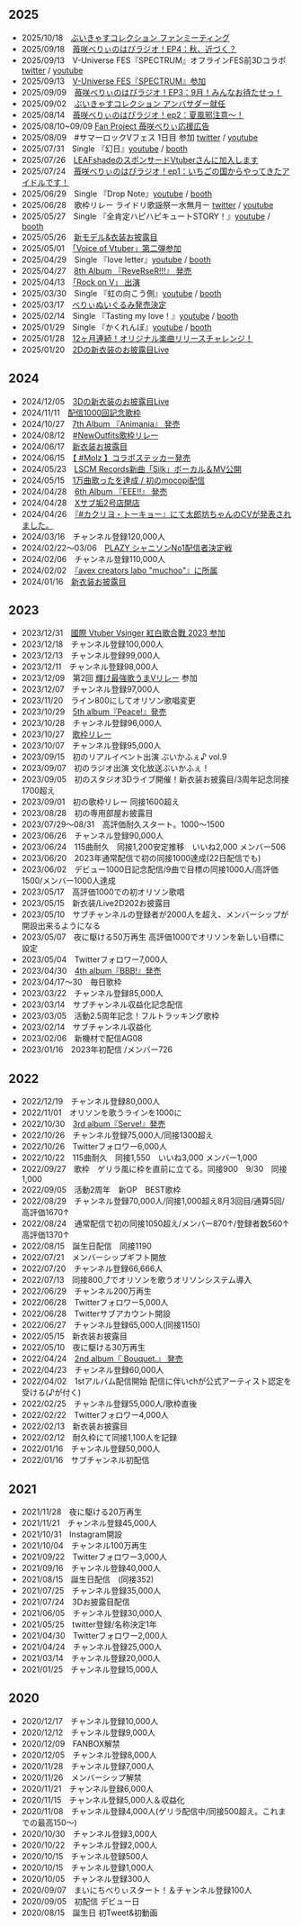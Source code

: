 ## 2025
* 2025/10/18　[ぶいきゃすコレクション ファンミーティング](https://tiget.net/events/427098)
* 2025/09/18　[苺咲べりぃのはぴラジオ！EP4：秋、近づく？](https://creators.spotify.com/pod/profile/maisakiberry/episodes/EP4-e389vef)
* 2025/09/13　V-Universe FES『SPECTRUM』オフラインFES前3Dコラボ [twitter](https://x.com/ama_hano/status/1946405821119906255) / [youtube](https://www.youtube.com/live/k-v6oz8tdgM)
* 2025/09/13　[V-Universe FES『SPECTRUM』参加](https://x.com/ama_hano/status/1946405821119906255)
* 2025/09/09　[苺咲べりぃのはぴラジオ！EP3：9月！みんなお待たせっ！](https://creators.spotify.com/pod/profile/maisakiberry/episodes/EP39-e380d1c)
* 2025/09/02　[ぶいきゃすコレクション アンバサダー就任](https://x.com/MaisakiBerry/status/1962872502109213074)
* 2025/08/14　[苺咲べりぃのはぴラジオ！ep2：夏風邪注意〜！](https://creators.spotify.com/pod/profile/maisakiberry/episodes/EP2-e36rg6j)
* 2025/08/10~09/09 [Fan Project 苺咲べりぃ応援広告](https://x.com/BerryManagers)
* 2025/08/09　#サマーロックVフェス 1日目 参加 [twitter](https://x.com/ama_hano/status/1946405821119906255) / [youtube](https://www.youtube.com/watch?v=7VNHKq1Tt5k)
* 2025/07/31　Single 『幻日』[youtube](https://www.youtube.com/watch?v=FBeKfnhStXc) / [booth](https://maisakiberry.booth.pm/items/7245306)
* 2025/07/26　[LEAFshadeのスポンサードVtuberさんに加入します](https://x.com/LEAFshade_/status/1949068494877942109)
* 2025/07/24　[苺咲べりぃのはぴラジオ！ep1：いちごの国からやってきたアイドルです！](https://creators.spotify.com/pod/profile/maisakiberry/episodes/ep1-e35umin)
* 2025/06/29　Single 『Drop Note』[youtube](https://www.youtube.com/watch?v=NfF1BrPKdhQ) / [booth](https://maisakiberry.booth.pm/items/7108521)
* 2025/06/28　歌枠リレー ライドリ歌謡祭ー水無月ー [twitter](https://x.com/MaisakiBerry/status/1936736376856412425) / [youtube](https://www.youtube.com/watch?v=lKmuCNyQyfw)
* 2025/05/27　Single 『全肯定ハピハピキュートSTORY！』[youtube](https://www.youtube.com/watch?v=CfoE7AlT9Gw) / [booth](https://maisakiberry.booth.pm/items/6973630)
* 2025/05/26　[新モデル&衣装お披露目](https://www.youtube.com/watch?v=9G0RAa5cOlY)
* 2025/05/01　[「Voice of Vtuber」第二弾参加](https://x.com/_vee_official_/status/1917881683837354055)
* 2025/04/29　Single 『love letter』[youtube](https://www.youtube.com/watch?v=-KV9NriS6Qw) / [booth](https://maisakiberry.booth.pm/items/6856723)
* 2025/04/27　[8th Album 『ReveRseR!!!』 発売](https://www.maisakiberry.com/8th-reverser)
* 2025/04/13　[「Rock on V」 出演](https://x.com/MaisakiBerry/status/1886013630392811976)
* 2025/03/30　Single 『虹の向こう側』[youtube](https://www.youtube.com/watch?v=uJMo_6VWbNU) / [booth](https://maisakiberry.booth.pm/items/6749581)
* 2025/03/17　[べりぃぬいぐるみ発売決定](https://booth.pm/ja/items/6701348)
* 2025/02/14　Single 『Tasting my love！』[youtube](https://www.youtube.com/watch?v=0oiLP4U35wU) / [booth](https://maisakiberry.booth.pm/items/6590835)
* 2025/01/29　Single 『かくれんぼ』[youtube](https://www.youtube.com/watch?v=NnlmnMSXIks) / [booth](https://maisakiberry.booth.pm/items/6535210)
* 2025/01/28　[12ヶ月連続！オリジナル楽曲リリースチャレンジ！](https://x.com/MaisakiBerry/status/1884376072512495625)
* 2025/01/20　[2Dの新衣装のお披露目Live](https://www.youtube.com/watch?v=s8xse8ghpTw)

## 2024
* 2024/12/05　[3Dの新衣装のお披露目Live](https://www.youtube.com/watch?v=tXgcfNdmL84)
* 2024/11/11　[配信1000回記念歌枠](https://www.youtube.com/watch?v=shZ6j7SIGZo)
* 2024/10/27　[7th Album 『Animania』 発売](https://www.maisakiberry.com/7th-animania)
* 2024/08/12　[#NewOutfits歌枠リレー](https://www.youtube.com/watch?v=p0mNIrHhVGI)
* 2024/06/17　[新衣装お披露目](https://www.youtube.com/watch?v=x4_vih6njco)
* 2024/06/15　[【 #Molz 】コラボステッカー発売](https://x.com/MaisakiBerry/status/1801962725251383668)
* 2024/05/23　[LSCM Records新曲「Silk」ボーカル＆MV公開 ](https://x.com/LSmusicopyright/status/1793208513164157138)
* 2024/05/15　[1万曲歌ったを達成 / 初のmocopi配信](https://www.youtube.com/watch?v=IchCmMl04Lo)
* 2024/04/28　[6th Album 『EEE!!』 発売](https://www.maisakiberry.com/6th-eee)
* 2024/04/28　[Xサブ垢2号店開店](https://twitter.com/m_berrychannnn)
* 2024/04/26　[『#カクリヨ・トーキョー』にて太郎坊ちゃんのCVが発表されました。](https://twitter.com/MaisakiBerry/status/1783701568329801780)
* 2024/03/16　チャンネル登録120,000人
* 2024/02/22～03/06　[PLAZY シャニソンNo1配信者決定戦](https://twitter.com/MaisakiBerry/status/1760606375187779610)
* 2024/02/06　チャンネル登録110,000人
* 2024/02/02　[『avex creators labo "muchoo"』に所属](https://twitter.com/MaisakiBerry/status/1753445877644140803)
* 2024/01/16　[新衣装お披露目](https://www.youtube.com/watch?v=_puahGBIXPs)

## 2023
* 2023/12/31　[國際 Vtuber Vsinger 紅白歌合戰 2023 参加](https://www.youtube.com/watch?v=qCrihRF4wvM&t=2664s)
* 2023/12/18　チャンネル登録100,000人
* 2023/12/13　チャンネル登録99,000人
* 2023/12/11　チャンネル登録98,000人
* 2023/12/09　第2回 [輝け最強歌うまVリレー](https://www.youtube.com/watch?v=8nOYm-3JNx0) 参加
* 2023/12/07　チャンネル登録97,000人
* 2023/11/20　ライン800にしてオリソン歌唱変更
* 2023/10/29　[5th album『Peace!』発売](https://www.maisakiberry.com/5th-peace)
* 2023/10/28　チャンネル登録96,000人
* 2023/10/27　[歌枠リレー](https://www.youtube.com/watch?v=S70Y40SBnsw)
* 2023/10/07　チャンネル登録95,000人
* 2023/09/15　初のリアルイベント出演 ぶいかふぇ♪ vol.9
* 2023/09/07　初のラジオ出演 文化放送ぶいかふぇ！
* 2023/09/05　初のスタジオ3Dライブ開催！新衣装お披露目/3周年記念同接1700超え
* 2023/09/01　初の歌枠リレー 同接1600超え
* 2023/08/28　初の専用部屋お披露目
* 2023/07/29～08/31　高評価耐久スタート。1000～1500
* 2023/06/26　チャンネル登録90,000人
* 2023/06/24　115曲耐久　同接1,200安定推移　いいね2,000 メンバー506
* 2023/06/20　2023年通常配信で初の同接1000達成(22日配信でも)
* 2023/06/02　デビュー1000日記念配信/9曲で目標の同接1000人/高評価1500/メンバー1000人達成
* 2023/05/17　高評価1000での初オリソン歌唱
* 2023/05/15　新衣装/Live2D202お披露目
* 2023/05/10　サブチャンネルの登録者が2000人を超え、メンバーシップが開設出来るようになる
* 2023/05/07　夜に駆ける50万再生  高評価1000でオリソンを新しい目標に設定
* 2023/05/04　Twitterフォロワー7,000人
* 2023/04/30　[4th album『BBB!』発売](https://www.maisakiberry.com/4th-bbb)
* 2023/04/17～30　毎日歌枠
* 2023/03/22　チャンネル登録85,000人
* 2023/03/14　サブチャンネル収益化記念配信
* 2023/03/05　活動2.5周年記念！フルトラッキング歌枠
* 2023/02/14　サブチャンネル収益化
* 2023/02/06　新機材で配信AG08
* 2023/01/16　2023年初配信 /メンバー726
## 2022
* 2022/12/19　チャンネル登録80,000人
* 2022/11/01　オリソンを歌うラインを1000に
* 2022/10/30　[3rd album『Serve!』発売](https://www.maisakiberry.com/3rd-serve)
* 2022/10/26　チャンネル登録75,000人/同接1300超え
* 2022/10/26　Twitterフォロワー6,000人
* 2022/10/22　115曲耐久　同接1,550　いいね3,000 メンバー1,000
* 2022/09/27　歌枠　ゲリラ風に枠を直前に立てる。同接900　9/30　同接1,000
* 2022/09/05　活動2周年　新OP　BEST歌枠
* 2022/08/29　チャンネル登録70,000人/同接1,000超え8月3回目/通算5回/高評価1670↑
* 2022/08/24　通常配信で初の同接1050超え/メンバー870↑/登録者数560↑高評価1370↑
* 2022/08/15　誕生日配信　同接1190
* 2022/07/21　メンバーシップギフト開放
* 2022/07/20　チャンネル登録66,666人
* 2022/07/13　同接800⤴でオリソンを歌うオリソンシステム導入
* 2022/06/29　チャンネル200万再生
* 2022/06/28　Twitterフォロワー5,000人
* 2022/06/28　Twitterサブアカウント開設
* 2022/06/27　チャンネル登録65,000人(同接1150)
* 2022/05/15　新衣装お披露目
* 2022/05/10　夜に駆ける30万再生
* 2022/04/24　[2nd album『 Bouquet.』 発売](https://www.maisakiberry.com/2nd-bouquet)
* 2022/04/23　チャンネル登録60,000人
* 2022/04/02　1stアルバム配信開始  配信に伴いchが公式アーティスト認定を受ける(♪が付く)
* 2022/02/25　チャンネル登録55,000人/歌枠直後
* 2022/02/22　Twitterフォロワー4,000人
* 2022/02/13　新衣装お披露目
* 2022/02/12　耐久枠にて同接1,100人を記録
* 2022/01/16　チャンネル登録50,000人
* 2022/01/16　サブチャンネル初配信
## 2021
* 2021/11/28　夜に駆ける20万再生
* 2021/11/21　チャンネル登録45,000人
* 2021/10/31　Instagram開設
* 2021/10/04　チャンネル100万再生
* 2021/09/22　Twitterフォロワー3,000人
* 2021/09/16　チャンネル登録40,000人
* 2021/08/15　誕生日配信　(同接352)
* 2021/07/25　チャンネル登録35,000人
* 2021/07/24　3Dお披露目配信
* 2021/06/05　チャンネル登録30,000人
* 2021/05/25　twitter登録/名称決定1年
* 2021/04/30　Twitterフォロワー2,000人
* 2021/04/24　チャンネル登録25,000人
* 2021/03/14　チャンネル登録20,000人
* 2021/01/25　チャンネル登録15,000人
## 2020
* 2020/12/17　チャンネル登録10,000人
* 2020/12/12　チャンネル登録9,000人
* 2020/12/09　FANBOX解禁
* 2020/12/05　チャンネル登録8,000人
* 2020/11/28　チャンネル登録7,000人
* 2020/11/26　メンバーシップ解禁
* 2020/11/21　チャンネル登録6,000人
* 2020/11/15　チャンネル登録5,000人＆収益化
* 2020/11/08　チャンネル登録4,000人(ゲリラ配信中/同接500超え。これまでの最高150～)
* 2020/10/30　チャンネル登録3,000人
* 2020/10/22　チャンネル登録2,000人
* 2020/10/15　チャンネル登録500人
* 2020/10/15　チャンネル登録1,000人
* 2020/10/05　チャンネル登録300人
* 2020/09/07　まいにちべりぃスタート！＆チャンネル登録100人
* 2020/09/05　初配信 デビュー日
* 2020/08/15　誕生日 初Tweet&初動画